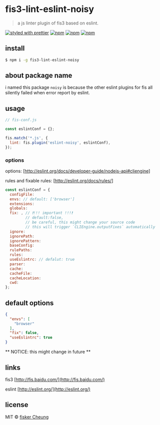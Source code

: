 # fis3-lint-eslint-noisy

> a js linter plugin of fis3 based on eslint.

[![styled with prettier](https://img.shields.io/badge/styled_with-prettier-ff69b4.svg?style=flat-square)](https://github.com/prettier/prettier)
[![npm](https://img.shields.io/npm/v/fis3-lint-eslint-noisy.svg?style=flat-square)](https://www.npmjs.com/package/fis3-lint-eslint-noisy)
[![npm](https://img.shields.io/npm/dt/fis3-lint-eslint-noisy.svg?style=flat-square)](https://www.npmjs.com/package/fis3-lint-eslint-noisy)
[![npm](https://img.shields.io/npm/dm/fis3-lint-eslint-noisy.svg?style=flat-square)](https://www.npmjs.com/package/fis3-lint-eslint-noisy)

## install

```sh
$ npm i -g fis3-lint-eslint-noisy
```

## about package name

i named this package `noisy` is because the other eslint plugins for fis all silently failed when error report by eslint.

## usage

```js
// fis-conf.js

const eslintConf = {};

fis.match('*.js', {
  lint: fis.plugin('eslint-noisy', eslintConf),
});
```

### options

options: [http://eslint.org/docs/developer-guide/nodejs-api#cliengine]

rules and fixable rules: [http://eslint.org/docs/rules/]

```js
const eslintConf = {
  configFile:
  envs: // default: ['browser']
  extensions:
  globals:
  fix: , // ❗!!! important !!!❗
         // default:false,
         // be careful, this might change your source code
         // this will trigger `CLIEngine.outputFixes` automatically
  ignore:
  ignorePath:
  ignorePattern:
  baseConfig:
  rulePaths:
  rules:
  useEslintrc: // defalut: true
  parser:
  cache:
  cacheFile:
  cacheLocation:
  cwd:
};
```



## default options
```json
{
  "envs": [
    "browser"
  ],
  "fix": false,
  "useEslintrc": true
}
```
** NOTICE: this might change in future **


## links

  fis3 [http://fis.baidu.com/](http://fis.baidu.com/)

  eslint [http://eslint.org/](http://eslint.org/)


## license
MIT © [fisker Cheung](https://github.com/fisker)
